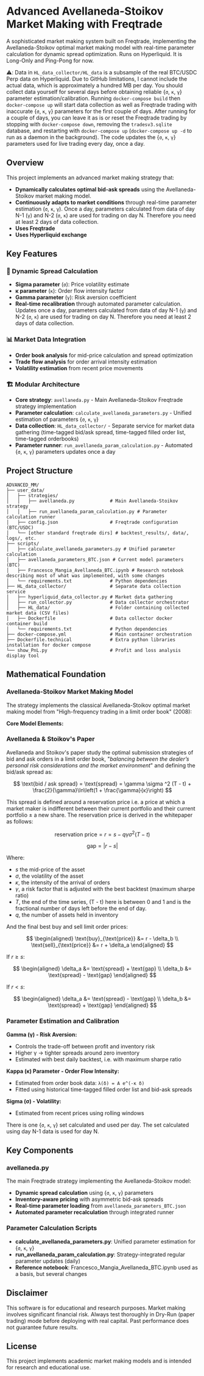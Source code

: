 # Advanced Avellaneda-Stoikov Market Making with Freqtrade

A sophisticated market making system built on Freqtrade, implementing the Avellaneda-Stoikov optimal market making model with real-time parameter calculation for dynamic spread optimization. Runs on Hyperliquid. It is Long-Only and Ping-Pong for now.

⚠️: Data in `HL_data_collector/HL_data` is a subsample of the real BTC/USDC Perp data on Hyperliquid. Due to GitHub limitations, I cannot include the actual data, which is approximately a hundred MB per day. You should collect data yourself for several days before obtaining reliable {`σ`, `κ`, `γ`} parameter estimation/calibration. Running `docker-compose build` then `docker-compose up` will start data collection as well as Freqtrade trading with inaccurate {`σ`, `κ`, `γ`} parameters for the first couple of days. After running for a couple of days, you can leave it as is or reset the Freqtrade trading by stopping with `docker-compose down`, removing the `tradesv3.sqlite` database, and restarting with `docker-compose up` (`docker-compose up -d` to run as a daemon in the background). The code updates the {`σ`, `κ`, `γ`} parameters used for live trading every day, once a day.

## Overview

This project implements an advanced market making strategy that:

- **Dynamically calculates optimal bid-ask spreads** using the Avellaneda-Stoikov market making model.
- **Continuously adapts to market conditions** through real-time parameter estimation (`σ`, `κ`, `γ`). Once a day, parameters calculated from data of day N-1 (`γ`) and N-2 (`σ`, `κ`) are used for trading on day N. Therefore you need at least 2 days of data collection.
- **Uses Freqtrade**
- **Uses Hyperliquid exchange**

## Key Features

### 🎯 Dynamic Spread Calculation
- **Sigma parameter** (`σ`): Price volatility estimate
- **κ parameter** (`κ`): Order flow intensity factor
- **Gamma parameter** (`γ`): Risk aversion coefficient
- **Real-time recalibration** through automated parameter calculation. Updates once a day, parameters calculated from data of day N-1 (`γ`) and N-2 (`σ`, `κ`) are used for trading on day N. Therefore you need at least 2 days of data collection.

### 📊 Market Data Integration
- **Order book analysis** for mid-price calculation and spread optimization
- **Trade flow analysis** for order arrival intensity estimation
- **Volatility estimation** from recent price movements

### 🏗️ Modular Architecture
- **Core strategy**: `avellaneda.py` - Main Avellaneda-Stoikov Freqtrade strategy implementation
- **Parameter calculation**: `calculate_avellaneda_parameters.py` - Unified estimation of parameters {`σ`, `κ`, `γ`}
- **Data collection**: `HL_data_collector/` - Separate service for market data gathering (time-tagged bid/ask spread, time-tagged filled order list, time-tagged orderbooks)
- **Parameter runner**: `run_avellaneda_param_calculation.py` - Automated {`σ`, `κ`, `γ`} parameters updates once a day

## Project Structure

```
ADVANCED_MM/
├── user_data/
│   ├── strategies/
│   │   ├── avellaneda.py             # Main Avellaneda-Stoikov strategy
│   │   ├── run_avellaneda_param_calculation.py # Parameter calculation runner
│   ├── config.json                   # Freqtrade configuration (BTC/USDC)
│   └── [other standard freqtrade dirs] # backtest_results/, data/, logs/, etc.
├── scripts/
│   ├── calculate_avellaneda_parameters.py # Unified parameter calculation
│   ├── avellaneda_parameters_BTC.json # Current model parameters (BTC)
│   ├── Francesco_Mangia_Avellaneda_BTC.ipynb # Research notebook describing most of what was implemented, with some changes
│   └── requirements.txt              # Python dependencies
├── HL_data_collector/                # Separate data collection service
│   ├── hyperliquid_data_collector.py # Market data gathering
│   ├── run_collector.py              # Data collector orchestrator
│   ├── HL_data/                      # Folder containing collected market data (CSV files)
│   ├── Dockerfile                    # Data collector docker container build
│   └── requirements.txt              # Python dependencies
├── docker-compose.yml                # Main container orchestration
├── Dockerfile.technical              # Extra python libraries installation for docker compose
└── show_PnL.py                       # Profit and loss analysis display tool
```

## Mathematical Foundation

### Avellaneda-Stoikov Market Making Model

The strategy implements the classical Avellaneda-Stoikov optimal market making model from "High-frequency trading in a limit order book" (2008):

**Core Model Elements:**

### Avellaneda & Stoikov's Paper

Avellaneda and Stoikov's paper study the optimal submission strategies of bid and ask orders in a limit order book, "*balancing between the dealer’s personal risk considerations and the market environment*" and defining the bid/ask spread as:

$$
\text{bid / ask spread} = \text{spread} = \gamma \sigma ^2 (T - t) + \frac{2}{\gamma}\ln\left(1 + \frac{\gamma}{κ}\right)
$$

This spread is defined around a reservation price i.e. a price at which a market maker is indifferent between their current portfolio and their current portfolio $\pm$ a new share. The reservation price is derived in the whitepaper as follows:

$$
\text{reservation price} = r = s - q\gamma\sigma^2(T-t)
$$

$$
\text{gap} = |r - s|
$$

Where:

* $s$ the mid-price of the asset
* $\sigma$, the volatility of the asset
* $κ$, the intensity of the arrival of orders
* $\gamma$, a risk factor that is adjusted with the best backtest (maximum sharpe ratio)
* $T$, the end of the time series, (T - t) here is between 0 and 1 and is the fractional number of days left before the end of day.
* $q$, the number of assets held in inventory

And the final best buy and sell limit order prices:

$$
\begin{aligned}
\text{buy}_{\text{price}} &= r - \delta_b \\
\text{sell}_{\text{price}} &= r + \delta_a
\end{aligned}
$$

If $r \geq s$:

$$
\begin{aligned}
\delta_a &= \text{spread} + \text{gap} \\
\delta_b &= \text{spread} - \text{gap}
\end{aligned}
$$

If $r < s$:

$$
\begin{aligned}
\delta_a &= \text{spread} - \text{gap} \\
\delta_b &= \text{spread} + \text{gap}
\end{aligned}
$$


### Parameter Estimation and Calibration

**Gamma (γ) - Risk Aversion:**
- Controls the trade-off between profit and inventory risk
- Higher γ → tighter spreads around zero inventory
- Estimated with best daily backtest, i.e. with maximum sharpe ratio

**Kappa (κ) Parameter - Order Flow Intensity:**
- Estimated from order book data: `λ(δ) = A e^(-κ δ)`
- Fitted using historical time-tagged filled order list and bid-ask spreads

**Sigma (σ) - Volatility:**
- Estimated from recent prices using rolling windows

There is one {`σ`, `κ`, `γ`} set calculated and used per day. The set calculated using day N-1 data is used for day N.

## Key Components

### avellaneda.py

The main Freqtrade strategy implementing the Avellaneda-Stoikov model:
- **Dynamic spread calculation** using {`σ`, `κ`, `γ`} parameters
- **Inventory-aware pricing** with asymmetric bid-ask spreads
- **Real-time parameter loading** from `avellaneda_parameters_BTC.json`
- **Automated parameter recalculation** through integrated runner

### Parameter Calculation Scripts

- **calculate_avellaneda_parameters.py**: Unified parameter estimation for {`σ`, `κ`, `γ`}
- **run_avellaneda_param_calculation.py**: Strategy-integrated regular parameter updates (daily)
- **Reference notebook**: Francesco_Mangia_Avellaneda_BTC.ipynb used as a basis, but several changes

## Disclaimer

This software is for educational and research purposes. Market making involves significant financial risk. Always test thoroughly in Dry-Run (paper trading) mode before deploying with real capital. Past performance does not guarantee future results.

## License

This project implements academic market making models and is intended for research and educational use.









































































